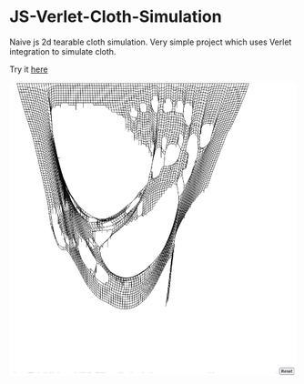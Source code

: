 # JS-Verlet-Cloth-Simulation

Naive js 2d tearable cloth simulation.
Very simple project which uses Verlet integration to simulate cloth.

Try it [here](https://raw.githack.com/Nayfun-bar/JS-Verlet-Cloth-Simulation/main/mainPage.html)

![alt text](/image/DamagedCloth.png)
